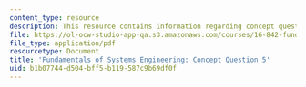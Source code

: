 ```yaml
---
content_type: resource
description: This resource contains information regarding concept question 5.
file: https://ol-ocw-studio-app-qa.s3.amazonaws.com/courses/16-842-fundamentals-of-systems-engineering-fall-2015/b1b07744d504bff5b119587c9b69df0f_MIT16_842F15_Question5.pdf
file_type: application/pdf
resourcetype: Document
title: 'Fundamentals of Systems Engineering: Concept Question 5'
uid: b1b07744-d504-bff5-b119-587c9b69df0f
---
```

